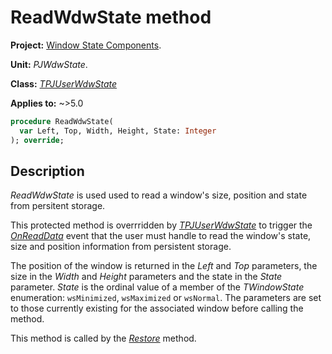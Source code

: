 # ReadWdwState method

**Project:** [Window State Components](../API.md).

**Unit:** _PJWdwState_.

**Class:** _[TPJUserWdwState](./TPJUserWdwState.md)_

**Applies to:** ~>5.0

```pascal
procedure ReadWdwState(
  var Left, Top, Width, Height, State: Integer
); override;
```

## Description

_ReadWdwState_ is used  used to read a window's size, position and state from persitent storage.

This protected method is overrridden by _[TPJUserWdwState](./TPJUserWdwState.md)_ to trigger the _[OnReadData](./TPJUserWdwState-OnReadData.md)_ event that the user must handle to read the window's state, size and position information from persistent storage.

The position of the window is returned in the _Left_ and _Top_ parameters, the size in the _Width_ and _Height_ parameters and the state in the _State_ parameter. _State_ is the ordinal value of a member of the _TWindowState_ enumeration: `wsMinimized`, `wsMaximized` or `wsNormal`. The parameters are set to those currently existing for the associated window before calling the method.

This method is called by the _[Restore](./TPJUserWdwState-Restore.md)_ method.
